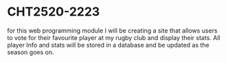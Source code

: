 # CHT2520-2223
for this web programming module I will be creating a site that allows users to vote for their favourite player at my rugby club and display their stats. All player Info and stats will be stored in a database and be updated as the season goes on.
